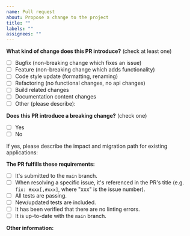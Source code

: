 ```yaml
---
name: Pull request
about: Propose a change to the project
title: ""
labels: ""
assignees: ""
---
```


**What kind of change does this PR introduce?** (check at least one)

- [ ] Bugfix (non-breaking change which fixes an issue)
- [ ] Feature (non-breaking change which adds functionality)
- [ ] Code style update (formatting, renaming)
- [ ] Refactoring (no functional changes, no api changes)
- [ ] Build related changes
- [ ] Documentation content changes
- [ ] Other (please describe):

**Does this PR introduce a breaking change?** (check one)

- [ ] Yes
- [ ] No

If yes, please describe the impact and migration path for existing applications:

**The PR fulfills these requirements:**

- [ ] It's submitted to the `main` branch.
- [ ] When resolving a specific issue, it's referenced in the PR's title (e.g. `fix: #xxx[,#xxx]`, where "xxx" is the issue number).
- [ ] All tests are passing.
- [ ] New/updated tests are included.
- [ ] It has been verified that there are no linting errors.
- [ ] It is up-to-date with the `main` branch.

**Other information:**

